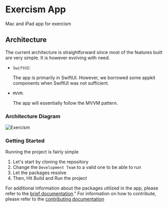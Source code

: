 # Exercism App
Mac and iPad app for exercism 

## Architecture 
The current architecture is straightforward since most of the features built are very simple. It is however evolving with need. 
- `SwiftUI`:
  
    The app is primarily in SwiftUI. However, we borrowed some appkit components when SwiftUI was not sufficient. 
- `MVVM`:

  The app will essentially follow the MVVM pattern. 
### Architecture Diagram
![Exercism](https://user-images.githubusercontent.com/23118371/196192446-afc28329-f37e-4755-b50a-11cf314aa778.png)


### Getting Started

Running the project is fairly simple

1. Let's start by cloning the repository
2. Change the `Development Team` to a valid one to be able to run
3. Let the packages resolve
4. Then, Hit Build and Run the project

For additional information about the packages utilized in the app, please refer to the [brief documentation](/doc/01-dependencies.md)."
For information on how to contribute, please refer to the [contributing documentation](CONTRIBUTING.md)

